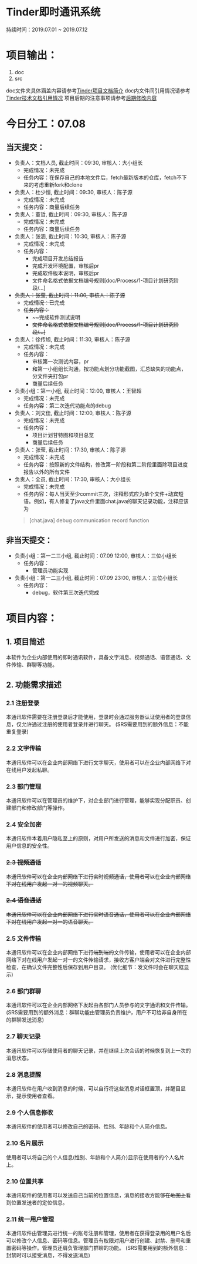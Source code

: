 # Tinder即时通讯系统

持续时间：2019.07.01 ~ 2019.07.12

# 项目输出：
1. doc
2. src

doc文件夹具体涵盖内容请参考[Tinder项目文档简介](dev_doc/Management/文件结构.txt)
doc内文件间引用情况请参考[Tinder技术文档引用情况](dev_doc/Management/文件引用.txt)
项目后期的注意事项请参考[后期修改内容](dev_doc/Management/注意事项.txt)

# 今日分工：07.08

## 当天提交：
- 负责人：文档人员, 截止时间：09:30, 审核人：大小组长
    - 完成情况：未完成
    - 任务内容：在保存自己的本地文件后，fetch最新版本的仓库，fetch不下来的考虑重新fork和clone
- 负责人：杜少恒, 截止时间：09:30, 审核人：陈子源
    - 完成情况：未完成
    - 任务内容：商量后续任务
- 负责人：董哲, 截止时间：09:30, 审核人：陈子源
    - 完成情况：未完成
    - 任务内容：商量后续任务
- 负责人：张涵, 截止时间：10:30, 审核人：陈子源
    - 完成情况：未完成
    - 任务内容：
        - 完成项目开发总结报告
        - 完成开发环境配置，审核后pr
        - 完成软件版本说明，审核后pr
        - 文件命名格式依据文档编号规则[doc/Process/1-项目计划研究阶段/...]
- ~~负责人：张莹, 截止时间：11:00, 审核人：陈子源~~
    - ~~完成情况：已完成~~
    - ~~任务内容：~~
        - ~~完成软件测试说明
        - ~~文件命名格式依据文档编号规则[doc/Process/1-项目计划研究阶段/...]~~
- 负责人：徐传旭, 截止时间：11:30, 审核人：陈子源
    - 完成情况：未完成
    - 任务内容：
        - 审核第一次测试内容，pr
        - 和第一小组组长沟通，按功能点划分功能截图，汇总缺失的功能点，分文件夹打包pr
        - 商量后续任务
- 负责小组：第一小组, 截止时间：12:00, 审核人：王智超
    - 完成情况：未完成
    - 任务内容：第二次迭代功能点的debug
- 负责人：刘文佳, 截止时间：12:00, 审核人：陈子源
    - 完成情况：未完成
    - 任务内容：
        - 项目计划甘特图和项目总览
        - 商量后续任务
- 负责人：张莹, 截止时间：17:30, 审核人：陈子源
    - 完成情况：未完成
    - 任务内容：按照新的文件结构，修改第一阶段和第二阶段里面除项目进度报告以外的所有文件
- 负责人：全员, 截止时间：17:30, 审核人：大小组长
    - 完成情况：未完成
    - 任务内容：每人当天至少commit三次，注释形式应为单个文件+动宾短语。例如，有人修复了java文件里面chat.java的聊天记录功能，注释应该为
    >[chat.java] debug communication record function

## 非当天提交：
- 负责小组：第一二三小组, 截止时间：07.09 12:00, 审核人：三位小组长
    - 任务内容：
        - 管理员功能实现
- 负责小组：第一二三小组, 截止时间：07.09 23:00, 审核人：三位小组长
    - 任务内容：
        - debug，软件第三次迭代完成

# 项目内容：

## 1. 项目简述
本软件为企业内部使用的即时通讯软件，具备文字消息、视频通话、语音通话、文件传输、群聊等功能。

## 2. 功能需求描述
### 2.1 注册登录
本通讯软件需要在注册登录后才能使用，登录时会通过服务器认证使用者的登录信息，仅允许通过注册的使用者登录并进行聊天。
(SRS需要用到的额外信息：不能重复登录)
### 2.2 文字传输
本通讯软件可以在企业内部网络下进行文字聊天，使用者可以在企业内部网络下对在线用户发起私聊。
### 2.3 部门管理
本通讯软件可以在管理员的维护下，对企业部门进行管理，能够实现分配职员、创建部门和修改部门等操作。
### 2.4 安全加密
本通讯软件本着用户隐私至上的原则，对用户所发送的消息和文件进行加密，保证用户信息的安全性。
### ~~2.3 视频通话~~
~~本通讯软件可以在企业内部网络下进行实时视频通话，使用者可以在企业内部网络下对在线用户发起一对一的视频聊天。~~
### ~~2.4 语音通话~~
~~本通讯软件可以在企业内部网络下进行实时语音通话，使用者可以在企业内部网络下对在线用户发起一对一的语音聊天。~~
### 2.5 文件传输
本通讯软件可以在企业内部网络下进行~~端到端的~~文件传输，使用者可以在企业内部网络下对在线用户发起一对一的文件传输请求，接收方客户端会对文件进行完整性检查，在确认文件完整性后保存到用户目录。
(优化细节：发文件时会在聊天框显示)
### 2.6 部门群聊
本通讯软件可以在企业内部网络下发起由各部门人员参与的文字通讯和文件传输。
(SRS需要用到的额外消息：群聊功能由管理员负责维护，用户不可给非自身所在的群聊发送消息)
### 2.7 聊天记录
本通讯软件可以存储使用者的聊天记录，并在继续上次会话的时候恢复到上一次的消息状态。
### 2.8 消息提醒
本通讯软件在用户收到消息的时候，可以自行将这些消息对话框置顶，并醒目显示，提示使用者查看。
### 2.9 个人信息修改
本通讯软件的使用者可以修改自己的密码、性别、年龄和个人简介信息。
### 2.10 名片展示
使用者可以将自己的个人信息(性别、年龄和个人简介)显示在使用者的个人名片上。
### 2.10 位置共享
本通讯软件的使用者可以发送自己当前的位置信息，消息的接收方能够~~在地图上~~看到位置发送者的定位信息。
### 2.11 统一用户管理
本通讯软件由管理员进行统一的账号注册和管理，使用者在获得登录用的用户名后可以修改个人信息、密码等信息。管理员有权限对用户进行创建、封禁、删号和重置密码等操作。管理员还肩负管理部门群聊的功能。
(SRS需要用到的额外信息：封禁时可以接受消息，不得发送消息)

